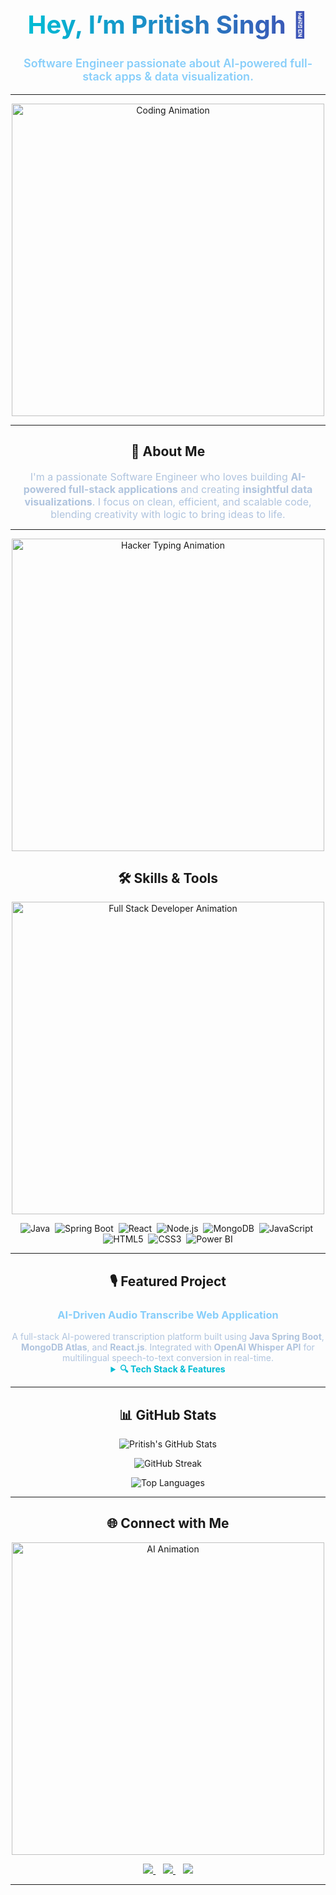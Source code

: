 <!-- 🖤 PRITISH SINGH - DARK THEME GITHUB PROFILE README -->

<h1 align="center" style="font-weight: 700; font-size: 2.5rem;">
  <span style="background: linear-gradient(90deg, #00bcd4, #3f51b5); -webkit-background-clip: text; -webkit-text-fill-color: transparent;">
    Hey, I’m Pritish Singh 👋
  </span>
</h1>

<p align="center" style="font-size: 18px; font-weight: 600; color: #87CEFA;">
  Software Engineer passionate about AI-powered full-stack apps & data visualization.
</p>

---

<!-- 🔥 Coding Animation -->
<p align="center">
  <img src="https://cdn.dribbble.com/users/1059583/screenshots/4171367/coding-freak.gif" width="500px" alt="Coding Animation" />
</p>

---

<h2 align="center">🚀 About Me</h2>

<p align="center" style="max-width: 700px; margin: auto; color: #b0c4de; font-size: 16px;">
  I'm a passionate Software Engineer who loves building <b>AI-powered full-stack applications</b> and creating <b>insightful data visualizations</b>.
  I focus on clean, efficient, and scalable code, blending creativity with logic to bring ideas to life.
</p>

---

<p align="center">
  <img src="https://media.tenor.com/rePDfDWO3XoAAAAd/hacking.gif" width="500" alt="Hacker Typing Animation"/>
</p>



<h2 align="center">🛠️ Skills & Tools</h2>

<p align="center">
  <img src="https://raw.githubusercontent.com/Elanza-48/Elanza-48/main/resources/img/coding.gif" width="500" alt="Full Stack Developer Animation"/>
</p>

<p align="center">
  <img alt="Java" src="https://img.shields.io/badge/Java-ED8B00?style=for-the-badge&logo=java&logoColor=white" />&nbsp;
  <img alt="Spring Boot" src="https://img.shields.io/badge/SpringBoot-6DB33F?style=for-the-badge&logo=springboot&logoColor=white" />&nbsp;
  <img alt="React" src="https://img.shields.io/badge/React-61DAFB?style=for-the-badge&logo=react&logoColor=black" />&nbsp;
  <img alt="Node.js" src="https://img.shields.io/badge/Node.js-339933?style=for-the-badge&logo=node.js&logoColor=white" />&nbsp;
  <img alt="MongoDB" src="https://img.shields.io/badge/MongoDB-47A248?style=for-the-badge&logo=mongodb&logoColor=white" />&nbsp;
  <img alt="JavaScript" src="https://img.shields.io/badge/JavaScript-F7DF1E?style=for-the-badge&logo=javascript&logoColor=black" />&nbsp;
  <img alt="HTML5" src="https://img.shields.io/badge/HTML5-E34F26?style=for-the-badge&logo=html5&logoColor=white" />&nbsp;
  <img alt="CSS3" src="https://img.shields.io/badge/CSS3-1572B6?style=for-the-badge&logo=css3&logoColor=white" />&nbsp;
  <img alt="Power BI" src="https://img.shields.io/badge/Power_BI-F2C811?style=for-the-badge&logo=microsoft-power-bi&logoColor=black" />
</p>

---

<h2 align="center">🎙️ Featured Project</h2>

<h3 align="center" style="color:#87CEFA;">AI-Driven Audio Transcribe Web Application</h3>

<p align="center" style="max-width: 700px; margin: auto; color: #b0c4de;">
  A full-stack AI-powered transcription platform built using <b>Java Spring Boot</b>, <b>MongoDB Atlas</b>, and <b>React.js</b>.  
  Integrated with <b>OpenAI Whisper API</b> for multilingual speech-to-text conversion in real-time.
</p>

<details>
  <summary align="center" style="cursor: pointer; color: #00bcd4; font-weight: bold;">🔍 Tech Stack & Features</summary>
  <br>
  <ul>
    <li>Backend: Java, Spring Boot, MongoDB</li>
    <li>Frontend: React.js, JavaScript (ES6)</li>
    <li>AI Integration: OpenAI Whisper API</li>
    <li>Security: JWT Authentication</li>
    <li>Features: File upload, real-time transcription, multilingual support</li>
  </ul>
</details>

---

<h2 align="center">📊 GitHub Stats</h2>

<p align="center">
  <img src="https://github-readme-stats.vercel.app/api?username=PritishSingh13&show_icons=true&theme=tokyonight&hide_border=true&count_private=true" alt="Pritish's GitHub Stats" />
</p>

<p align="center">
  <img src="https://github-readme-streak-stats.herokuapp.com/?user=PritishSingh13&theme=tokyonight&hide_border=true" alt="GitHub Streak" />
</p>

<p align="center">
  <img src="https://github-readme-stats.vercel.app/api/top-langs/?username=PritishSingh13&layout=compact&theme=tokyonight&hide_border=true" alt="Top Languages" />
</p>

---

<h2 align="center">🌐 Connect with Me</h2>

<p align="center">
  <img src="https://miro.medium.com/v2/resize:fit:1400/1*IRGHmiGsa16stedQvIaZfw.gif" width="500" alt="AI Animation"/>
</p>


<p align="center">
  <a href="https://linkedin.com/in/pritishsg13/" target="_blank">
    <img src="https://img.shields.io/badge/LinkedIn-0A66C2?style=for-the-badge&logo=linkedin&logoColor=white" />
  </a>
  &nbsp;&nbsp;
  <a href="mailto:pritishsg13@gmail.com" target="_blank">
    <img src="https://img.shields.io/badge/Gmail-D14836?style=for-the-badge&logo=gmail&logoColor=white" />
  </a>
  &nbsp;&nbsp;
  <a href="https://github.com/PritishSingh13" target="_blank">
    <img src="https://img.shields.io/badge/GitHub-181717?style=for-the-badge&logo=github&logoColor=white" />
  </a>
</p>

---


